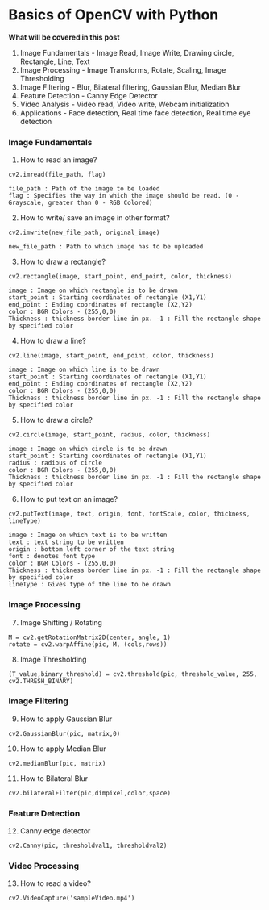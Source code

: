 
# Basics of OpenCV with Python
**What will be covered in this post**

1. Image Fundamentals - Image Read, Image Write, Drawing circle, Rectangle, Line, Text
2. Image Processing - Image Transforms, Rotate, Scaling, Image Thresholding
3. Image Filtering - Blur, Bilateral filtering, Gaussian Blur, Median Blur
4. Feature Detection - Canny Edge Detector
5. Video Analysis - Video read, Video write, Webcam initialization
6. Applications - Face detection, Real time face detection, Real time eye detection

### Image Fundamentals

1. How to read an image?

```
cv2.imread(file_path, flag)

file_path : Path of the image to be loaded
flag : Specifies the way in which the image should be read. (0 - Grayscale, greater than 0 - RGB Colored)
```

2. How to write/ save an image in other format?
```
cv2.imwrite(new_file_path, original_image)

new_file_path : Path to which image has to be uploaded
```

3. How to draw a rectangle?
```
cv2.rectangle(image, start_point, end_point, color, thickness)

image : Image on which rectangle is to be drawn
start_point : Starting coordinates of rectangle (X1,Y1)
end_point : Ending coordinates of rectangle (X2,Y2) 
color : BGR Colors - (255,0,0)
Thickness : thickness border line in px. -1 : Fill the rectangle shape by specified color
```

4. How to draw a line?
```
cv2.line(image, start_point, end_point, color, thickness)

image : Image on which line is to be drawn
start_point : Starting coordinates of rectangle (X1,Y1)
end_point : Ending coordinates of rectangle (X2,Y2) 
color : BGR Colors - (255,0,0)
Thickness : thickness border line in px. -1 : Fill the rectangle shape by specified color
```

5. How to draw a circle?
```
cv2.circle(image, start_point, radius, color, thickness)

image : Image on which circle is to be drawn
start_point : Starting coordinates of rectangle (X1,Y1)
radius : radious of circle
color : BGR Colors - (255,0,0)
Thickness : thickness border line in px. -1 : Fill the rectangle shape by specified color
```

6. How to put text on an image?
```
cv2.putText(image, text, origin, font, fontScale, color, thickness, lineType)

image : Image on which text is to be written
text : text string to be written
origin : bottom left corner of the text string
font : denotes font type
color : BGR Colors - (255,0,0)
Thickness : thickness border line in px. -1 : Fill the rectangle shape by specified color
lineType : Gives type of the line to be drawn
```
### Image Processing

7. Image Shifting / Rotating
```
M = cv2.getRotationMatrix2D(center, angle, 1)
rotate = cv2.warpAffine(pic, M, (cols,rows))
```

8. Image Thresholding
```
(T_value,binary_threshold) = cv2.threshold(pic, threshold_value, 255, cv2.THRESH_BINARY)
```

### Image Filtering

9. How to apply Gaussian Blur
```
cv2.GaussianBlur(pic, matrix,0)
```

10. How to apply Median Blur
```
cv2.medianBlur(pic, matrix)
```

11. How to Bilateral Blur 
```
cv2.bilateralFilter(pic,dimpixel,color,space)
```

### Feature Detection

12. Canny edge detector
```
cv2.Canny(pic, thresholdval1, thresholdval2)
```

### Video Processing

13. How to read a video?
```
cv2.VideoCapture('sampleVideo.mp4')
```

	
